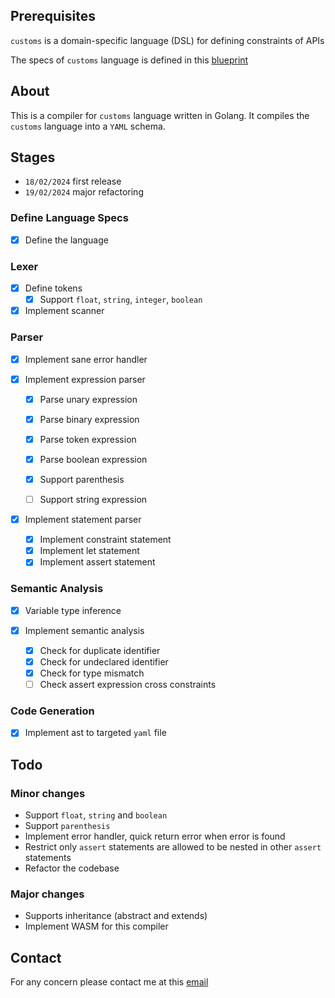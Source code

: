 ## Prerequisites
`customs` is a domain-specific language (DSL) for defining constraints of APIs

The specs of `customs` language is defined in this [blueprint](blueprint.md)

## About

This is a compiler for `customs` language written in Golang. It compiles the `customs` language into a `YAML` schema.

## Stages
- ``18/02/2024`` first release
- ``19/02/2024`` major refactoring

### Define Language Specs
- [x] Define the language
### Lexer
- [x] Define tokens
  - [x] Support `float`, `string`, `integer`, `boolean`
- [x] Implement scanner
### Parser
- [x] Implement sane error handler


- [x] Implement expression parser 
  - [x] Parse unary expression
  - [x] Parse binary expression
  - [x] Parse token expression
  - [x] Parse boolean expression
  - [x] Support parenthesis
  - [ ] Support string expression


- [x] Implement statement parser
  - [x] Implement constraint statement
  - [x] Implement let statement
  - [x] Implement assert statement
### Semantic Analysis
- [x] Variable type inference


- [x] Implement semantic analysis
  - [x] Check for duplicate identifier
  - [x] Check for undeclared identifier
  - [x] Check for type mismatch
  - [ ] Check assert expression cross constraints
### Code Generation
- [x] Implement ast to targeted `yaml` file
## Todo
### Minor changes
- Support `float`, `string` and `boolean`
- Support `parenthesis`
- Implement error handler, quick return error when error is found
- Restrict only `assert` statements are allowed to be nested in other `assert` statements
- Refactor the codebase

### Major changes
- Supports inheritance (abstract and extends)
- Implement WASM for this compiler
## Contact
For any concern please contact me at this [email](mailto:lwuminhtris@gmail.com)

